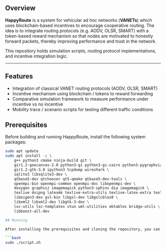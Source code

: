 
## Overview  
**HappyRoute** is a system for vehicular ad hoc networks (**VANETs**) which uses blockchain-based incentives to encourage cooperative routing. The idea is to integrate routing protocols (e.g. AODV, OLSR, SMART) with a token-based reward mechanism so that nodes are motivated to honestly forward packets, thereby improving performance and trust in the network.

This repository holds simulation scripts, routing protocol implementations, and incentive integration logic.

---

## Features  
- Integration of classical VANET routing protocols (AODV, OLSR, SMART)  
- Incentive mechanism using blockchain / tokens to reward forwarding  
- Comparative simulation framework to measure performance under incentive vs no incentive  
- Mobility trace / scenario scripts for testing different traffic conditions  
## Prerequisites  

Before building and running HappyRoute, install the following system packages:  

```bash
sudo apt update
sudo apt install -y \
    g++ python3 cmake ninja-build git \
    gir1.2-goocanvas-2.0 python3-gi python3-gi-cairo python3-pygraphviz \
    gir1.2-gtk-3.0 ipython3 tcpdump wireshark \
    sqlite3 libsqlite3-dev \
    qtbase5-dev qtchooser qt5-qmake qtbase5-dev-tools \
    openmpi-bin openmpi-common openmpi-doc libopenmpi-dev \
    doxygen graphviz imagemagick python3-sphinx dia imagemagick \
    texlive dvipng latexmk texlive-extra-utils texlive-latex-extra texlive-font-utils \
    libeigen3-dev gsl-bin libgsl-dev libgslcblas0 \
    libxml2 libxml2-dev libgtk-3-dev \
    lxc-utils lxc-templates vtun uml-utilities ebtables bridge-utils \
    libboost-all-dev

## Running  

After installing the prerequisites and cloning the repository, you can start the simulation by running:  

```bash
sudo ./script.sh

